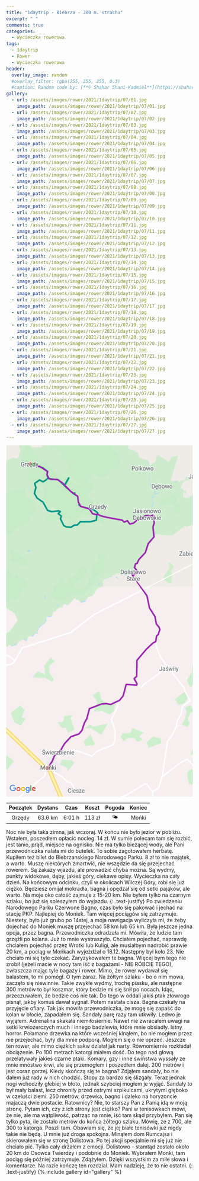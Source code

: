 ```yaml
---
title: "1daytrip - Biebrza - 300 m. strachu"
excerpt: " "
comments: true
categories:
  - Wycieczka rowerowa
tags:
  - 1daytrip
  - Rower  
  - Wycieczka rowerowa
header:
  overlay_image: random
  #overlay_filter: rgba(255, 255, 255, 0.3)
  #caption: Random code by: [**© Shahar Shani-Kadmiel**](https://shaharkadmiel.github.io)"
gallery:
  - url: /assets/images/rower/2021/1daytrip/07/01.jpg
    image_path: /assets/images/rower/2021/1daytrip/07/01.jpg
  - url: /assets/images/rower/2021/1daytrip/07/02.jpg
    image_path: /assets/images/rower/2021/1daytrip/07/02.jpg
  - url: /assets/images/rower/2021/1daytrip/07/03.jpg
    image_path: /assets/images/rower/2021/1daytrip/07/03.jpg
  - url: /assets/images/rower/2021/1daytrip/07/04.jpg
    image_path: /assets/images/rower/2021/1daytrip/07/04.jpg
  - url: /assets/images/rower/2021/1daytrip/07/05.jpg
    image_path: /assets/images/rower/2021/1daytrip/07/05.jpg
  - url: /assets/images/rower/2021/1daytrip/07/06.jpg
    image_path: /assets/images/rower/2021/1daytrip/07/06.jpg
  - url: /assets/images/rower/2021/1daytrip/07/07.jpg
    image_path: /assets/images/rower/2021/1daytrip/07/07.jpg
  - url: /assets/images/rower/2021/1daytrip/07/08.jpg
    image_path: /assets/images/rower/2021/1daytrip/07/08.jpg
  - url: /assets/images/rower/2021/1daytrip/07/09.jpg
    image_path: /assets/images/rower/2021/1daytrip/07/09.jpg
  - url: /assets/images/rower/2021/1daytrip/07/10.jpg
    image_path: /assets/images/rower/2021/1daytrip/07/10.jpg
  - url: /assets/images/rower/2021/1daytrip/07/11.jpg
    image_path: /assets/images/rower/2021/1daytrip/07/11.jpg
  - url: /assets/images/rower/2021/1daytrip/07/12.jpg
    image_path: /assets/images/rower/2021/1daytrip/07/12.jpg
  - url: /assets/images/rower/2021/1daytrip/07/13.jpg
    image_path: /assets/images/rower/2021/1daytrip/07/13.jpg
  - url: /assets/images/rower/2021/1daytrip/07/14.jpg
    image_path: /assets/images/rower/2021/1daytrip/07/14.jpg
  - url: /assets/images/rower/2021/1daytrip/07/15.jpg
    image_path: /assets/images/rower/2021/1daytrip/07/15.jpg
  - url: /assets/images/rower/2021/1daytrip/07/16.jpg
    image_path: /assets/images/rower/2021/1daytrip/07/16.jpg
  - url: /assets/images/rower/2021/1daytrip/07/17.jpg
    image_path: /assets/images/rower/2021/1daytrip/07/17.jpg
  - url: /assets/images/rower/2021/1daytrip/07/18.jpg
    image_path: /assets/images/rower/2021/1daytrip/07/18.jpg
  - url: /assets/images/rower/2021/1daytrip/07/19.jpg
    image_path: /assets/images/rower/2021/1daytrip/07/19.jpg
  - url: /assets/images/rower/2021/1daytrip/07/20.jpg
    image_path: /assets/images/rower/2021/1daytrip/07/20.jpg
  - url: /assets/images/rower/2021/1daytrip/07/21.jpg
    image_path: /assets/images/rower/2021/1daytrip/07/21.jpg
  - url: /assets/images/rower/2021/1daytrip/07/22.jpg
    image_path: /assets/images/rower/2021/1daytrip/07/22.jpg
  - url: /assets/images/rower/2021/1daytrip/07/23.jpg
    image_path: /assets/images/rower/2021/1daytrip/07/23.jpg
  - url: /assets/images/rower/2021/1daytrip/07/24.jpg
    image_path: /assets/images/rower/2021/1daytrip/07/24.jpg
  - url: /assets/images/rower/2021/1daytrip/07/25.jpg
    image_path: /assets/images/rower/2021/1daytrip/07/25.jpg
  - url: /assets/images/rower/2021/1daytrip/07/26.jpg
    image_path: /assets/images/rower/2021/1daytrip/07/26.jpg
  - url: /assets/images/rower/2021/1daytrip/07/27.jpg
    image_path: /assets/images/rower/2021/1daytrip/07/27.jpg
---
```

![mapka](/assets/images/rower/2021/1daytrip/07/mapka.png)

|Początek|Dystans|Czas|Koszt|Pogoda|Koniec|
|:---:|:---:|:---:|:---:|:---:|:---:|
|Grzędy|63.6 km|6:01 h|113 zł|🌤️|Mońki|
Noc nie była taka zimna, jak wczoraj. W końcu nie było jezior w pobliżu. Wstałem, poszedłem opłacić nocleg. 14 zł. W sumie polecam tam się rozbić, jest tanio, prąd, miejsce na ognisko. Nie ma tylko bieżącej wody, ale Pani przewodniczka nalała mi do butelek. To sobie zagotowałem herbatę. Kupiłem też bilet do Biebrzanskiego Narodowego Parku. 8 zł to nie majątek, a warto. Muszę niektórych zmartwić, nie wszędzie da się przejechać rowerem. Są zakazy wjazdu, ale prowadzić chyba można. Są wydmy, punkty widokowe, dęby, jakieś góry, ciekawe opisy. Wycieczka na cały dzień. Na końcowym odcinku, czyli w okolicach Wilczej Góry, robi się już ciężko. Będziesz omijał mokradła, bagna i opędzał się od setki pająków, ale warto. Na moje oko całość zajmuje z 15-20 km. Nie byłem tylko na czarnym szlaku, bo już się spieszyłem do wyjazdu. 
{: .text-justify}
Po zwiedzeniu Narodowego Parku Czerwone Bagno, czas było się pakować i jechać na stację PKP. Najlepiej do Moniek. Tam więcej pociągów się zatrzymuje. Niestety, było już grubo po 14stej, a moja nawigacja wyliczyła mi, że żeby dojechać do Moniek muszę przejechać 58 km lub 65 km. Była jeszcze jedna opcja, przez bagna. Przewodniczka odradzała mi. Mówiła, że ludzie tam grzęźli po kolana. Już to mnie wystraszyło. Chciałem pojechać, naprawdę chciałem pojechać przez Wrotki lub Kuligi, ale musiałbym nadrobić prawie 20 km, a pociąg w Mońkach wyjeżdżał o 18.12. Następny był koło 23. Nie chciało mi się tyle czekać. Zaryzykowałem te bagna. Więcej bym tego nie zrobił (jeżeli macie w nocy tam iść z bagażami - NIE RÓBCIE TEGO), zwłaszcza mając tyle bagaży i rower. Mimo, że rower wydawał się balastem, to mi pomógł. O tym zaraz. Na żółtym szlaku - bo o nim mowa, zaczęło się niewinnie. Takie zwykłe wydmy, trochę piasku, ale następne 300 metrów to był koszmar, który bedzie mi się śnił po nocach. Idąc, przeczuwałem, że bedzie coś nie tak. Do tego w oddali jakiś ptak złowrogo pisnął, jakby komuś dawał sygnał. Potem nastała cisza. Bagna czekały na przyjęcie ofiary. Tak jak mówiła przewodniczka, że mogę się zapaść do kolan w błocie, zapadałem się. Sandały parę razy tam utkwiły. Ledwo je wyjąłem. Adrenalina skakała niemiłosiernie. Nawet nie zwracałem uwagi na setki krwiożerczych much i innego badziewia, które mnie obsiadły. Istny horror. Połamane drzewka na które wcześniej klnąłem, bo nie mogłem przez nie przejechać, były dla mnie podporą. Mogłem się o nie oprzeć. Jeszcze ten rower, ale mimo ciężkich sakw działał jak narty. Równomiernie rozkładał obciążenie. Po 100 metrach katorgi miałem dość. Do tego nad głową przelatywały jakieś czarne ptaki. Komary, gzy i inne świństwa wyssały ze mnie mnóstwo krwi, ale się przemogłem i poszedłem dalej. 200 metrów i jest coraz gorzej. Kiedy skończą się te bagna? Zdjąłem sandały, bo nie dałem już rady w nich chodzić. Stopy za bardzo się ślizgały. Teraz jednak nogi wchodziły głebiej w błoto, jednak szybciej mogłem je wyjąć. Sandały to był mały balast, lecz chroniły przed ostrymi szpikulcami, ukrytymi głęboko w czeluści ziemi. 250 metrów, drzewka, bagno i daleko na horyzoncie majaczą dwie postacie. Ratownicy? Nie, to starszy Pan z Panią idą w moją stronę. Pytam ich, czy z ich strony jest ciężko? Pani w tenisówkach mówi, że nie, ale ma wątpliwość, patrząc na mnie, iść tam skąd przybyłem. Pan się tylko pyta, ile zostało metrów do końca żółtego szlaku. Mówię, że z 700, ale 300 to katorga. Poszli tam. Obawiam się, że jej białe tenisówki już nigdy takie nie będą. U mnie już droga spokojna. Minąłem dom Rumcajsa i skierowałem się w stronę Dolistowa. Po tej akcji specjalnie mi się już nie chciało pić. Tylko cały drżałem z emocji. Dolistowo - stamtąd zostało około 20 km do Osowca Twierdzy i podobnie do Moniek. Wybrałem Monki, tam pociąg się później zatrzymuje. Zdążyłem. Dzięki wszystkim za miłe słowa i komentarze. Na razie kończę ten rozdzial. Mam nadzieję, że to nie ostatni.
{: .text-justify}
{% include gallery id="gallery" %}
